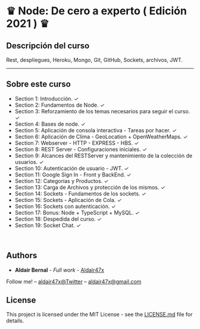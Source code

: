 <h1>♛ Node: De cero a experto ( Edición 2021 ) ♛ </h1>

<h2>Descripción del curso</h2>

<p>
Rest, despliegues, Heroku, Mongo, Git, GitHub, Sockets, archivos, JWT.
</p>

<hr>

<h2>Sobre este curso</h2>
<ul>

<li>
 Section 1: Introducción. ✓
</li>

<li>
Section 2: Fundamentos de Node. ✓
</li>

<li>
Section 3: Reforzamiento de los temas necesarios para seguir el curso. ✓
</li>

<li>
Section 4: Bases de node. ✓
</li>

<li>
Section 5: Aplicación de consola interactiva - Tareas por hacer. ✓
</li>

<li>
Section 6: Aplicación de Clima - GeoLocation + OpenWeatherMaps. ✓
</li>

<li>
Section 7: Webserver - HTTP - EXPRESS - HBS. ✓
</li>

<li>
Section 8: REST Server - Configuraciones iniciales. ✓
</li>

<li>
Section 9: Alcances del RESTServer y mantenimiento de la colección de usuarios. ✓
</li>

<li>
Section 10: Autenticación de usuario - JWT. ✓
</li>

<li>
Section 11: Google Sign In - Front y BackEnd. ✓
</li>

<li>
Section 12: Categorías y Productos. ✓
</li>

<li>
Section 13: Carga de Archivos y protección de los mismos. ✓
</li>

<li>
Section 14: Sockets - Fundamentos de los sockets. ✓
</li>

<li>
Section 15: Sockets - Aplicación de Cola. ✓
</li>

<li>
Section 16: Sockets con autenticación. ✓
</li>

<li>
Section 17: Bonus: Node + TypeScript + MySQL. ✓
</li>

<li>
Section 18: Despedida del curso. ✓
</li>

<li>
Section 19: Socket Chat. ✓
</li>


</ul>



<br>

## Authors

* **Aldair Bernal** - *Full work* - [Aldair47x](https://github.com/Aldair47x)


Follow me! – [aldair47x@Twitter](https://twitter.com/aldair47x) – aldair47x@gmail.com

## License

This project is licensed under the MIT License - see the [LICENSE.md](LICENSE.md) file for details.
